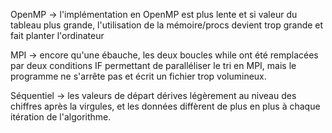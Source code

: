 OpenMP -> l'implémentation en OpenMP est plus lente et si valeur du tableau plus grande, l'utilisation de la mémoire/procs devient trop grande et fait planter l'ordinateur

MPI -> encore qu'une ébauche, les deux boucles while ont été remplacées par deux conditions IF permettant de paralléliser le tri en MPI, mais le programme ne s'arrête pas et écrit un fichier trop volumineux.


Séquentiel -> les valeurs de départ dérives légèrement au niveau des chiffres après la virgules, et les données diffèrent de plus en plus à chaque itération de l'algorithme.